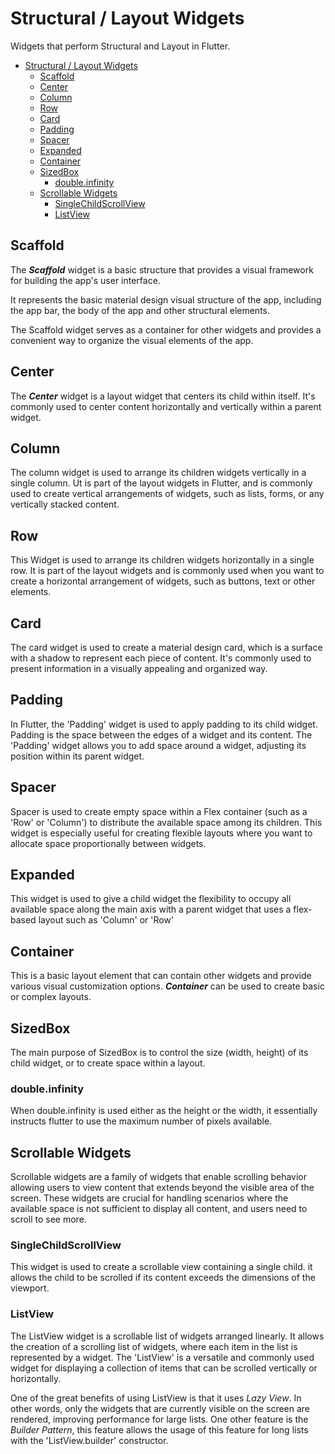 # Structural / Layout Widgets

Widgets that perform Structural and Layout in Flutter.

- [Structural / Layout Widgets](#structural--layout-widgets)
  - [Scaffold](#scaffold)
  - [Center](#center)
  - [Column](#column)
  - [Row](#row)
  - [Card](#card)
  - [Padding](#padding)
  - [Spacer](#spacer)
  - [Expanded](#expanded)
  - [Container](#container)
  - [SizedBox](#sizedbox)
    - [double.infinity](#doubleinfinity)
  - [Scrollable Widgets](#scrollable-widgets)
    - [SingleChildScrollView](#singlechildscrollview)
    - [ListView](#listview)

## Scaffold

The ***Scaffold*** widget is a basic structure that provides a visual framework for building the app's user interface.

It represents the basic material design visual structure of the app, including the app bar, the body of the app and other structural elements.

The Scaffold widget serves as a container for other widgets and provides a convenient way to organize the visual elements of the app.

## Center

The ***Center*** widget is a layout widget that centers its child within itself. It's commonly used to center content horizontally and vertically within a parent widget.

## Column

The column widget is used to arrange its children widgets vertically in a single column. Ut is part of the layout widgets in Flutter, and is commonly used to create vertical arrangements of widgets, such as lists, forms, or any vertically stacked content.

## Row

This Widget is used to arrange its children widgets horizontally in a single row. It is part of the layout widgets and is commonly used when you want to create a horizontal arrangement of widgets, such as buttons, text or other elements.

## Card

The card widget is used to create a material design card, which is a surface with a shadow to represent each piece of content. It's commonly used to present information in a visually appealing and organized way.

## Padding

In Flutter, the 'Padding' widget is used to apply padding to its child widget. Padding is the space between the edges of a widget and its content. The 'Padding' widget allows you to add space around a widget, adjusting its position within its parent widget.

## Spacer

Spacer is used to create empty space within a Flex container (such as a 'Row' or 'Column') to distribute the available space among its children. This widget is especially useful for creating flexible layouts where you want to allocate space proportionally between widgets.

## Expanded

This widget is used to give a child widget the flexibility to occupy all available space along the main axis with a parent widget that uses a flex-based layout such as 'Column' or 'Row'

## Container

This is a basic layout element that can contain other widgets and provide various visual customization options. ***Container*** can be used to create basic or complex layouts.

## SizedBox

The main purpose of SizedBox is to control the size (width, height) of its child widget, or to create space within a layout.

### double.infinity

When double.infinity is used either as the height or the width, it essentially instructs flutter to use the maximum number of pixels available.

## Scrollable Widgets

Scrollable widgets are a family of widgets that enable scrolling behavior allowing users to view content that extends beyond the visible area of the screen. These widgets are crucial for handling scenarios where the available space is not sufficient to display all content, and users need to scroll to see more.

### SingleChildScrollView

This widget is used to create a scrollable view containing a single child. it allows the child to be scrolled if its content exceeds the dimensions of the viewport.

### ListView

The ListView widget is a scrollable list of widgets arranged linearly. It allows the creation of a scrolling list of widgets, where each item in the list is represented by a widget. The 'ListView' is a versatile and commonly used widget for displaying a collection of items that can be scrolled vertically or horizontally.

One of the great benefits of using ListView is that it uses *Lazy View*. In other words, only the widgets that are currently visible on the screen are rendered, improving performance for large lists. One other feature is the *Builder Pattern*, this feature allows the usage of this feature for long lists with the 'ListView.builder' constructor.
